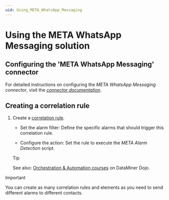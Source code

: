 ```yaml
---
uid: Using_META_WhatsApp_Messaging
---
```


# Using the META WhatsApp Messaging solution

## Configuring the 'META WhatsApp Messaging' connector

For detailed instructions on configuring the *META WhatsApp Messaging connector*, visit the [*connector documentation*](https://docs.dataminer.services/connector/doc/META_WhatsApp_Messaging.html#configuration).

## Creating a correlation rule

1. Create a [correlation rule](xref:Adding_a_new_Correlation_rule).

   - Set the alarm filter: Define the specific alarms that should trigger this correlation rule.

   - Configure the action: Set the rule to execute the *META Alarm Detection* script.

   > [!TIP]
   > See also: [Orchestration & Automation courses](https://community.dataminer.services/learning/courses/orchestration-automation/) on DataMiner Dojo.

> [!IMPORTANT]
> You can create as many correlation rules and elements as you need to send different alarms to different contacts.
